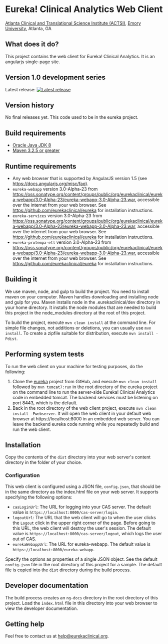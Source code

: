 # Eureka! Clinical Analytics Web Client
[Atlanta Clinical and Translational Science Institute (ACTSI)](http://www.actsi.org), [Emory University](http://www.emory.edu), Atlanta, GA

## What does it do?
This project contains the web client for Eureka! Clinical
Analytics. It is an angularjs single-page site.

## Version 1.0 development series
Latest release:
[![Latest release](https://maven-badges.herokuapp.com/maven-central/org.eurekaclinical/eurekaclinical-analytics-webclient/badge.svg)](https://maven-badges.herokuapp.com/maven-central/org.eurekaclinical/eurekaclinical-analytics-webclient)

## Version history
No final releases yet. This code used to be in the eureka project.

## Build requirements
* [Oracle Java JDK 8](http://www.oracle.com/technetwork/java/javase/overview/index.html)
* [Maven 3.2.5 or greater](https://maven.apache.org)

## Runtime requirements
* Any web browser that is supported by AngularJS version 1.5 (see
  https://docs.angularjs.org/misc/faq).
* `eureka-webapp` version 3.0-Alpha-23 from
  https://oss.sonatype.org/content/groups/public/org/eurekaclinical/eureka-webapp/3.0-Alpha-23/eureka-webapp-3.0-Alpha-23.war,
  accessible over the internet from your web browser. See
  https://github.com/eurekaclinical/eureka for installation instructions.
* `eureka-services` version 3.0-Alpha-23 from
  https://oss.sonatype.org/content/groups/public/org/eurekaclinical/eureka-webapp/3.0-Alpha-23/eureka-webapp-3.0-Alpha-23.war,
  accessible over the internet from your web browser. See
  https://github.com/eurekaclinical/eureka for installation instructions.
* `eureka-protempa-etl` version 3.0-Alpha-23 from
  https://oss.sonatype.org/content/groups/public/org/eurekaclinical/eureka-webapp/3.0-Alpha-23/eureka-webapp-3.0-Alpha-23.war,
  accessible over the internet from your web browser. See
  https://github.com/eurekaclinical/eureka for installation
  instructions.

## Building it
We use maven, node, and gulp to build the project. You need to install
maven on your computer. Maven handles downloading and installing node
and gulp for you. Maven installs node in the .eurekaclinical/dev
directory in your home directory. It installs the node modules that
are needed to build this project in the node_modules directory at the
root of this project.

To build the project, execute `mvn clean install` at the command
line. For simple file changes, not additions or deletions, you can
usually use `mvn install`. To create a zipfile suitable for
distribution, execute `mvn install -Pdist`.

## Performing system tests
To run the web client on your machine for testing purposes, do the
following:

1. Clone the [eureka](https://github.com/eurekaclinical/eureka)
project from GitHub, and execute `mvn clean install`
followed by `mvn tomcat7:run` in the root directory of the eureka
project on the command line to run the server-side Eureka! Clinical
Analytics code in embedded tomcat. The backend services must be
listening on port 8443, which is the default.
2. Back in the root directory of the web client project, execute
`mvn clean install -Pwebserver`. It will open the web client in your
default web browser at https://localhost:8000 in an embedded web
server. You can leave the backend eureka code running while you
repeatedly build and run the web client.

## Installation
Copy the contents of the `dist` directory into your web server's
content directory in the folder of your choice.

### Configuration
This web client is configured using a JSON file, `config.json`, that
should be in the same directory as the index.html file on your web
server. It supports specifying the following options:
* `casLoginUrl`: The URL for logging into your CAS server. The default
  value is `https://localhost:8000/cas-server/login`.
* `logoutUrl`: The URL that the web client will go to when the user
  clicks the `Logout` click in the upper right corner of the
  page. Before going to this URL, the web client will destroy the
  user's session. The default value is
  `https://localhost:8000/cas-server/logout`, which logs the user out
  of CAS.
* `eurekaWebappUrl`: The URL for eureka-webapp. The default value is
  `https://localhost:8000/eureka-webapp`.

Specify the options as properties of a single JSON object. See the
default `config.json` file in the root directory of this project for a
sample. The default file is copied into the `dist` directory during the
build process.

## Developer documentation
The build process creates an `ng-docs` directory in the root directory
of this project. Load the `index.html` file in this directory into
your web browser to view the developer documentation.

## Getting help
Feel free to contact us at help@eurekaclinical.org.
